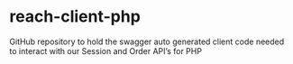 # reach-client-php
GitHub repository to hold the swagger auto generated client code needed to interact with our Session and Order API’s for PHP
